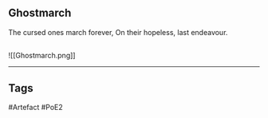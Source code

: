 ## Ghostmarch
The cursed ones march forever,
On their hopeless, last endeavour.
##
![[Ghostmarch.png]]

---
## Tags
#Artefact
#PoE2